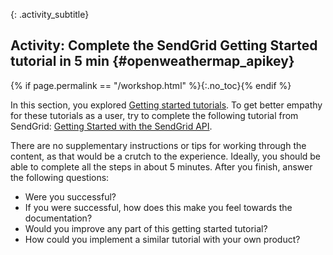 {: .activity_subtitle}
## <i class="fa fa-user-circle"></i> Activity: Complete the SendGrid Getting Started tutorial in 5 min {#openweathermap_apikey}
{% if page.permalink == "/workshop.html" %}{:.no_toc}{% endif %}

In this section, you explored [Getting started tutorials]({{site.rooturl}}docapis_doc_getting_started_section.html). To get better empathy for these tutorials as a user, try to complete the following tutorial from SendGrid: [Getting Started with the SendGrid API](https://sendgrid.com/docs/for-developers/sending-email/api-getting-started/).

There are no supplementary instructions or tips for working through the content, as that would be a crutch to the experience. Ideally, you should be able to complete all the steps in about 5 minutes. After you finish, answer the following questions:

*  Were you successful?
*  If you were successful, how does this make you feel towards the documentation?
*  Would you improve any part of this getting started tutorial?
*  How could you implement a similar tutorial with your own product?
